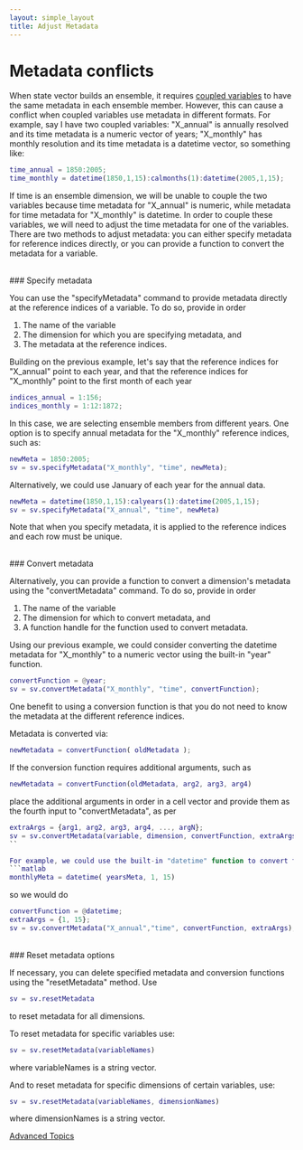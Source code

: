 ```yaml
---
layout: simple_layout
title: Adjust Metadata
---
```


# Metadata conflicts

When state vector builds an ensemble, it requires [coupled variables](couple) to have the same metadata in each ensemble member. However, this can cause a conflict when coupled variables use metadata in different formats. For example, say I have two coupled variables: "X_annual" is annually resolved and its time metadata is a numeric vector of years; "X_monthly" has monthly resolution and its time metadata is a datetime vector, so something like:
```matlab
time_annual = 1850:2005;
time_monthly = datetime(1850,1,15):calmonths(1):datetime(2005,1,15);
```
If time is an ensemble dimension, we will be unable to couple the two variables because time metadata for "X_annual" is numeric, while metadata for time metadata for "X_monthly" is datetime. In order to couple these variables, we will need to adjust the time metadata for one of the variables. There are two methods to adjust metadata: you can either specify metadata for reference indices directly, or you can provide a function to convert the metadata for a variable.

<br>
### Specify metadata

You can use the "specifyMetadata" command to provide metadata directly at the reference indices of a variable. To do so, provide in order
1. The name of the variable
2. The dimension for which you are specifying metadata, and
3. The metadata at the reference indices.

 Building on the previous example, let's say that the reference indices for "X_annual" point to each year, and that the reference indices for "X_monthly" point to the first month of each year
 ```matlab
 indices_annual = 1:156;
 indices_monthly = 1:12:1872;
 ```


 In this case, we are selecting ensemble members from different years. One option is to specify annual metadata for the "X_monthly" reference indices, such as:
 ```matlab
 newMeta = 1850:2005;
 sv = sv.specifyMetadata("X_monthly", "time", newMeta);
 ```

 Alternatively, we could use January of each year for the annual data.
 ```matlab
 newMeta = datetime(1850,1,15):calyears(1):datetime(2005,1,15);
 sv = sv.specifyMetadata("X_annual", "time", newMeta)
 ```

 Note that when you specify metadata, it is applied to the reference indices and each row must be unique.

<br>
### Convert metadata

 Alternatively, you can provide a function to convert a dimension's metadata using the "convertMetadata" command. To do so, provide in order
 1. The name of the variable
 2. The dimension for which to convert metadata, and
 3. A function handle for the function used to convert metadata.

 Using our previous example, we could consider converting the datetime metadata for "X_monthly" to a numeric vector using the built-in "year" function.
 ```matlab
 convertFunction = @year;
 sv = sv.convertMetadata("X_monthly", "time", convertFunction);
 ```

 One benefit to using a conversion function is that you do not need to know the metadata at the different reference indices.

Metadata is converted via:
```matlab
newMetadata = convertFunction( oldMetadata );
```
 If the conversion function requires additional arguments, such as
 ```matlab
 newMetadata = convertFunction(oldMetadata, arg2, arg3, arg4)
 ```
 place the additional arguments in order in a cell vector and provide them as the fourth input to "convertMetadata", as per
 ```matlab
 extraArgs = {arg1, arg2, arg3, arg4, ..., argN};
 sv = sv.convertMetadata(variable, dimension, convertFunction, extraArgs);
 ``

 For example, we could use the built-in "datetime" function to convert the metadata for "X_annual" to January of each year. To do so, the conversion would look like:
 ```matlab
 monthlyMeta = datetime( yearsMeta, 1, 15)
 ```
 so we would do
 ```matlab
 convertFunction = @datetime;
 extraArgs = {1, 15};
 sv = sv.convertMetadata("X_annual","time", convertFunction, extraArgs);
 ```

<br>
### Reset metadata options

 If necessary, you can delete specified metadata and conversion functions using the "resetMetadata" method.
 Use
 ```matlab
 sv = sv.resetMetadata
 ```
 to reset metadata for all dimensions.

 To reset metadata for specific variables use:
 ```matlab
 sv = sv.resetMetadata(variableNames)
 ```
 where variableNames is a string vector.

 And to reset metadata for specific dimensions of certain variables, use:
 ```matlab
 sv = sv.resetMetadata(variableNames, dimensionNames)
 ```
where dimensionNames is a string vector.


[Advanced Topics](advanced)
